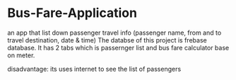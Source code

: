 # Bus-Fare-Application

an app that list down passenger travel info (passenger name, from and to travel destination, date & time)
The databse of this project is frebase database.
It has 2 tabs which is passernger list and bus fare calculator base on meter.

disadvantage: 
its uses internet to see the list of passengers


